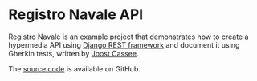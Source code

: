 # Registro Navale API

Registro Navale is an example project that demonstrates how to create a
hypermedia API using [Django REST framework](http://www.django-rest-framework.org)
and document it using Gherkin tests, written by [Joost Cassee](https://jcassee.com).

The [source code](https://github.com/jcassee/registronavale) is available on GitHub.
